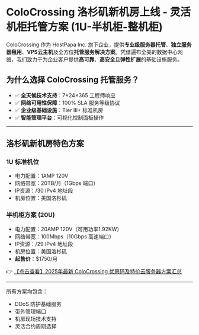 # ColoCrossing 洛杉矶新机房上线 - 灵活机柜托管方案 (1U-半机柜-整机柜)

ColoCrossing 作为 HostPapa Inc. 旗下企业，提供**专业级服务器托管**、**独立服务器租用**、**VPS云主机**及全方位**托管服务解决方案**。凭借遍布全美的数据中心网络，我们致力于为企业客户提供**高可靠**、**高安全**且**弹性扩展**的基础设施服务。

## 为什么选择 ColoCrossing 托管服务？
- ✅ **全天候技术支持**：7×24×365 工程师响应
- ✅ **网络可用性保障**：100% SLA 服务等级协议
- ✅ **企业级基础设施**：Tier III+ 标准机房
- ✅ **智能管理平台**：可视化控制面板操作

---

## 洛杉矶新机房特色方案

### 1U 标准机位
- 电力配置：1AMP 120V
- 网络带宽：20TB/月（1Gbps 端口）
- IP资源：/30 IPv4 地址段
- 机房位置：美国洛杉矶

### 半机柜方案 (20U)
- 电力配置：20AMP 120V（可用功率1.92KW）
- 网络带宽：100Mbps（10Gbps 高速端口）
- IP资源：/29 IPv4 地址段
- 机房位置：美国洛杉矶
- **起售价**：$1750/月

👉 [【点击查看】2025年最新 ColoCrossing 优惠码及特价云服务器方案汇总](https://bit.ly/ColoCrossing)

---

所有方案均包含：
- DDoS 防护基础服务
- 带外管理端口
- 机房现场技术支持
- 灵活合约周期选择